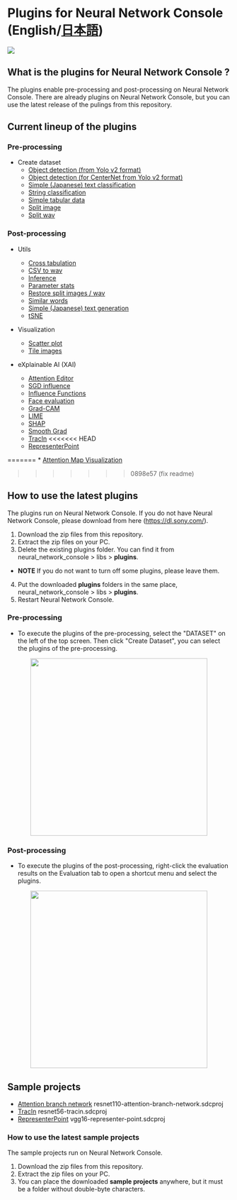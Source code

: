 # Plugins for Neural Network Console \(English/[日本語](README_ja.md)\)

![](./img/plugin.png)

## What is the plugins for Neural Network Console ?
The plugins enable pre-processing and post-processing on Neural Network Console. There are already plugins on Neural Network Console, but you can use the latest release of the pulings from this repository.


## Current lineup of the plugins
###  Pre-processing
* Create dataset
    * [Object detection (from Yolo v2 format)](./manuals/Pre_Process/Create_Dataset/ObjectDetection.rst)
    * [Object detection (for CenterNet from Yolo v2 format)](./manuals/Pre_Process/Create_Dataset/ObjectDetection_CenterNet.rst)
    * [Simple  (Japanese) text classification](./manuals/Pre_Process/Create_Dataset/SimpleTextClassification.rst)
    * [String classification](./manuals/Pre_Process/Create_Dataset/StringClassification.rst)
    * [Simple tabular data](./manuals/Pre_Process/Create_Dataset/SimpleTabularDataset.rst)
    * [Split image](./manuals/Pre_Process/Create_Dataset/SplitImage.rst)
    * [Split wav](./manuals/Pre_Process/Create_Dataset/SplitWav.rst)

###  Post-processing
* Utils
    * [Cross tabulation](./manuals/Post_Process/Utils/CrossTabulation.rst)
    * [CSV to wav](./manuals/Post_Process/Utils/CSVtoWAV.rst)
    * [Inference](./manuals/Post_Process/Utils/Inference.rst)
    * [Parameter stats](./manuals/Post_Process/Utils/ParameterStats.rst)
    * [Restore split images / wav](./manuals/Post_Process/Utils/RestoreSplitImageWav.rst)
    * [Similar words](./manuals/Post_Process/Utils/SimilarWords.rst)
    * [Simple (Japanese) text generation](./manuals/Post_Process/Utils/SimpleTextGeneration.rst)
    * [tSNE](./manuals/Post_Process/Utils/tSNE.rst)
    
* Visualization
    * [Scatter plot](./manuals/Post_Process/Visualization/ScatterPlot.rst)
    * [Tile images](./manuals/Post_Process/Visualization/TileImages.rst)

* eXplainable AI (XAI)
    * [Attention Editor](./manuals/Post_Process/XAI/AttentionEditor.rst)
    * [SGD influence](./manuals/Post_Process/XAI/SGDInfluence.rst)
    * [Influence Functions](./manuals/Post_Process/XAI/InfluenceFunctions.rst)
    * [Face evaluation](./manuals/Post_Process/XAI/FaceEvaluation.rst)
    * [Grad-CAM](./manuals/Post_Process/XAI/GradCAM.rst)
    * [LIME](./manuals/Post_Process/XAI/LIME.rst)
    * [SHAP](./manuals/Post_Process/XAI/SHAP.rst)
    * [Smooth Grad](./manuals/Post_Process/XAI/SmoothGrad.rst)
    * [TracIn](./manuals/Post_Process/XAI/TracIn.rst)
<<<<<<< HEAD
    * [RepresenterPoint](./manuals/ja/Post_Process/XAI/Representerpoint.rst)
    
=======
    * [Attention Map Visualization](manuals/Post_Process/XAI/AttentionMapVisualization.rst)

>>>>>>> 0898e57 (fix readme)
## How to use the latest plugins
The plugins run on Neural Network Console. If you do not have Neural Network Console, please download from here (https://dl.sony.com/).
1. Download the zip files from this repository. 
2. Extract the zip files on your PC.
3. Delete the existing plugins folder. You can find it from neural_network_console > libs > **plugins**. 
* **NOTE** If you do not want to turn off some plugins, please leave them.
4. Put the downloaded **plugins** folders in the same place, neural_network_console > libs > **plugins**.  
5. Restart Neural Network Console.

###  Pre-processing
* To execute the plugins of the pre-processing, select the "DATASET" on the left of the top screen. Then  click "Create Dataset", you can select the plugins of the pre-processing.
<p align="center">
<img src="./img/Preprocessing.png" width="400px">  
</p>


### Post-processing
* To execute the plugins of the post-processing, right-click the evaluation results on the Evaluation tab to open a shortcut menu and select the plugins.
<p align="center">
<img src="./img/postprocessing.png" width="400px">  
</p>

## Sample projects
* [Attention branch network](./samples/xai) resnet110-attention-branch-network.sdcproj
* [TracIn](./samples/xai) resnet56-tracin.sdcproj
* [RepresenterPoint](.\samples\xai\README.md) vgg16-representer-point.sdcproj

### How to use the latest sample projects
The sample projects run on Neural Network Console. 
1. Download the zip files from this repository. 
2. Extract the zip files on your PC.
3. You can place the downloaded **sample projects** anywhere, but it must be a folder without double-byte characters.
